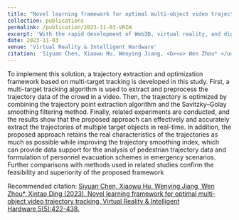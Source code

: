 ```yaml
---
title: "Novel learning framework for optimal multi-object video trajectory tracking"
collection: publications
permalink: /publication/2023-11-03-VRIH
excerpt: 'With the rapid development of Web3D, virtual reality, and digital twins, virtual trajectories and decision data considerably rely on the analysis and understanding of real video data, particularly in emergency evacuation scenarios. Correctly and effectively evacuating crowds in virtual emergency scenarios are becoming increasingly urgent. One good solution is to extract pedestrian trajectories from videos of emergency situations using a multi-target tracking algorithm and use them to define evacuation procedures.'
date: 2023-11-03
venue: 'Virtual Reality & Intelligent Hardware'
citation: 'Siyuan Chen, Xiaowu Hu, Wenying Jiang, <b><u> Wen Zhou* </u></b>, Xintao Ding, Novel learning framework for optimal multi-object video trajectory tracking. <i>Virtual Reality & Intelligent Hardware</i>, 2023,5(5):422-438.'
---
```

To implement this solution, a trajectory extraction and optimization framework based on multi-target tracking is developed in this
study. First, a multi-target tracking algorithm is used to extract and preprocess the trajectory data of the crowd in a video. Then, the trajectory is optimized by combining the trajectory point extraction algorithm and the Savitzky–Golay smoothing filtering method. Finally, related experiments are conducted, and the results show that the proposed approach can effectively and accurately extract the trajectories of multiple target objects in real-time. In addition, the proposed approach retains the real characteristics of the trajectories as much as possible while improving the trajectory smoothing index, which can provide data support for the analysis of pedestrian trajectory data and formulation of personnel evacuation schemes in emergency scenarios. Further comparisons with methods used in related studies confirm the feasibility and superiority of the proposed framework

Recommended citation: <a href="http://ivr-ahnu.cn/cn/paper/2023b.pdf"> Siyuan Chen, Xiaowu Hu, Wenying Jiang, Wen Zhou*, Xintao Ding (2023). Novel learning framework for optimal multi-object video trajectory tracking. Virtual Reality & Intelligent Hardware,5(5):422-438.</a>

